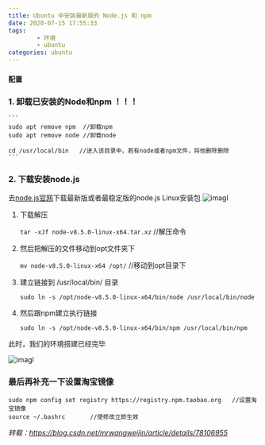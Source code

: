 ```yaml
---
title: Ubuntu 中安装最新版的 Node.js 和 npm
date: 2020-07-15 17:55:33
tags:
        - 环境
        - ubuntu
categories: ubuntu
---
```


#### 配置
### 1. 卸载已安装的Node和npm ！！！
    ```
    sudo apt remove npm  //卸载npm
    sudo apt remove node //卸载node

    cd /usr/local/bin   //进入该目录中，若有node或者npm文件，将他删除删除
    ```
### 2. 下载安装node.js
去[node.js官网](https://nodejs.org/en/download/current/)下载最新版或者最稳定版的node.js Linux安装包
![imagl](1.png)

<!-- more -->
1. 下载解压

    `tar -xJf node-v8.5.0-linux-x64.tar.xz`  //解压命令

2. 然后把解压的文件移动到opt文件夹下

    `mv node-v8.5.0-linux-x64 /opt/`   //移动到opt目录下

3. 建立链接到 /usr/local/bin/ 目录

    `sudo ln -s /opt/node-v8.5.0-linux-x64/bin/node /usr/local/bin/node`    

4. 然后跟npm建立执行链接

    `sudo ln -s /opt/node-v8.5.0-linux-x64/bin/npm /usr/local/bin/npm`

此时，我们的环境搭建已经完毕


![imagl](2.png)


### 最后再补充一下设置淘宝镜像

    sudo npm config set registry https://registry.npm.taobao.org   //设置淘宝镜像
    source ~/.bashrc       //使修改立即生效


*转载：https://blog.csdn.net/mrwangweijin/article/details/78106955*
